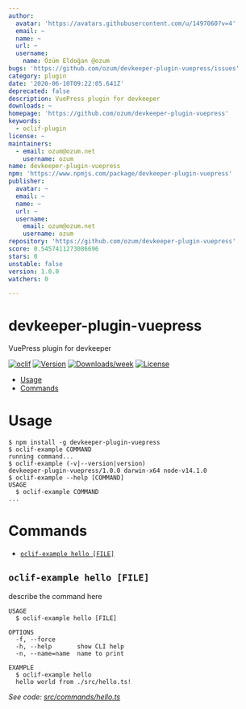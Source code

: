 ```yaml
---
author:
  avatar: 'https://avatars.githubusercontent.com/u/1497060?v=4'
  email: ~
  name: ~
  url: ~
  username:
    name: Özüm Eldoğan @ozum
bugs: 'https://github.com/ozum/devkeeper-plugin-vuepress/issues'
category: plugin
date: '2020-06-10T09:22:05.641Z'
deprecated: false
description: VuePress plugin for devkeeper
downloads: ~
homepage: 'https://github.com/ozum/devkeeper-plugin-vuepress'
keywords:
  - oclif-plugin
license: ~
maintainers:
  - email: ozum@ozum.net
    username: ozum
name: devkeeper-plugin-vuepress
npm: 'https://www.npmjs.com/package/devkeeper-plugin-vuepress'
publisher:
  avatar: ~
  email: ~
  name: ~
  url: ~
  username:
    email: ozum@ozum.net
    username: ozum
repository: 'https://github.com/ozum/devkeeper-plugin-vuepress'
score: 0.5457411273086696
stars: 0
unstable: false
version: 1.0.0
watchers: 0

---
```


devkeeper-plugin-vuepress
=========================

VuePress plugin for devkeeper

[![oclif](https://img.shields.io/badge/cli-oclif-brightgreen.svg)](https://oclif.io)
[![Version](https://img.shields.io/npm/v/devkeeper-plugin-vuepress.svg)](https://npmjs.org/package/devkeeper-plugin-vuepress)
[![Downloads/week](https://img.shields.io/npm/dw/devkeeper-plugin-vuepress.svg)](https://npmjs.org/package/devkeeper-plugin-vuepress)
[![License](https://img.shields.io/npm/l/devkeeper-plugin-vuepress.svg)](https://github.com/ozum/devkeeper-plugin-vuepress/blob/master/package.json)

<!-- toc -->
* [Usage](#usage)
* [Commands](#commands)
<!-- tocstop -->
# Usage
<!-- usage -->
```sh-session
$ npm install -g devkeeper-plugin-vuepress
$ oclif-example COMMAND
running command...
$ oclif-example (-v|--version|version)
devkeeper-plugin-vuepress/1.0.0 darwin-x64 node-v14.1.0
$ oclif-example --help [COMMAND]
USAGE
  $ oclif-example COMMAND
...
```
<!-- usagestop -->
# Commands
<!-- commands -->
* [`oclif-example hello [FILE]`](#oclif-example-hello-file)

## `oclif-example hello [FILE]`

describe the command here

```
USAGE
  $ oclif-example hello [FILE]

OPTIONS
  -f, --force
  -h, --help       show CLI help
  -n, --name=name  name to print

EXAMPLE
  $ oclif-example hello
  hello world from ./src/hello.ts!
```

_See code: [src/commands/hello.ts](https://github.com/ozum/devkeeper-plugin-vuepress/blob/v1.0.0/src/commands/hello.ts)_
<!-- commandsstop -->
